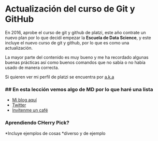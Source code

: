 # Actualización del curso de Git y GitHub

En 2016, aprobe el curso de git y github de platzi, este año contrate un nuevo plan por lo que decidí empezar la **Escuela de Data Science**, y este incluye el nuevo curso de git y github, por lo que es como una actualización.

La mayor parte del contenido es muy bueno y me ha recordado algunas buenas prácticas así como buenos comandos que no sabía o no había usado de manera correcta.

Si quieren ver mi perfil de platzi se encuentra por [a.k.a](https://platzi.com/@jok3rcito0/ "a.k.a")

### ## En esta lección vemos algo de MD por lo que haré una lista

- [Mi blog aquí](https://jok3r.site/ "Mi blog aquí")
- [Twitter](https://twitter.com/jok3rcit0 "Twitter")
- [Invítenme un café](https://www.buymeacoffee.com/jok3rsite "Invítenme un café")

### Aprendiendo CHerry Pick?

*Incluye ejemplos de cosas
*diverso y de ejemplo